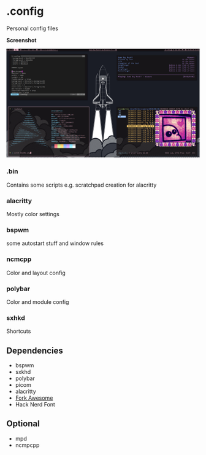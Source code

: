 # .config

Personal config files 

**Screenshot**

![Screenshot](/screenshot/deadbe.png)


### .bin
Contains some scripts e.g. scratchpad creation for alacritty

### alacritty
Mostly color settings

### bspwm
some autostart stuff and window rules

### ncmcpp
Color and layout config

### polybar
Color and module config

### sxhkd
Shortcuts

## Dependencies
* bspwm
* sxkhd
* polybar
* picom
* alacritty
* [Fork Awesome](https://forkaweso.me/Fork-Awesome/)
* Hack Nerd Font

## Optional
* mpd
* ncmpcpp

